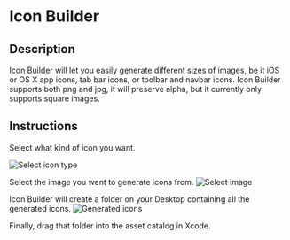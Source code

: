 # Icon Builder

## Description

Icon Builder will let you easily generate different sizes of images, be it iOS or OS X app icons, tab bar icons, or toolbar and navbar icons. Icon Builder supports both png and jpg, it will preserve alpha, but it currently only supports square images.


## Instructions

Select what kind of icon you want.

![Select icon type](http://i.imgur.com/VMaswUE.png)

Select the image you want to generate icons from.
![Select image](http://i.imgur.com/09tSwBW.png)

Icon Builder will create a folder on your Desktop containing all the generated icons.
![Generated icons](http://i.imgur.com/j7Loj8z.png)



Finally, drag that folder into the asset catalog in Xcode.
